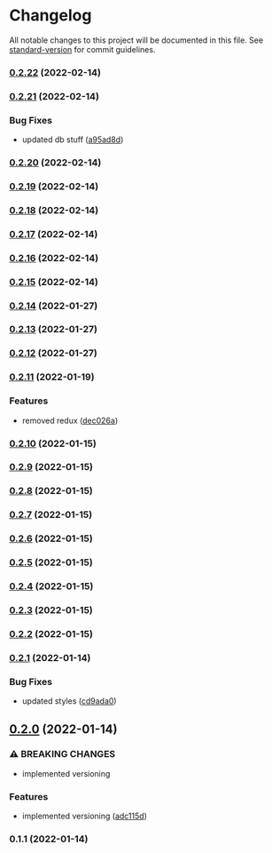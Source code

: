 # Changelog

All notable changes to this project will be documented in this file. See [standard-version](https://github.com/conventional-changelog/standard-version) for commit guidelines.

### [0.2.22](https://github.com/Ruandv/memory-game/compare/v0.2.21...v0.2.22) (2022-02-14)

### [0.2.21](https://github.com/Ruandv/memory-game/compare/v0.2.20...v0.2.21) (2022-02-14)


### Bug Fixes

* updated db stuff ([a95ad8d](https://github.com/Ruandv/memory-game/commit/a95ad8df00db4831dee4db23a5cbcff3b9588849))

### [0.2.20](https://github.com/Ruandv/memory-game/compare/v0.2.19...v0.2.20) (2022-02-14)

### [0.2.19](https://github.com/Ruandv/memory-game/compare/v0.2.18...v0.2.19) (2022-02-14)

### [0.2.18](https://github.com/Ruandv/memory-game/compare/v0.2.17...v0.2.18) (2022-02-14)

### [0.2.17](https://github.com/Ruandv/memory-game/compare/v0.2.16...v0.2.17) (2022-02-14)

### [0.2.16](https://github.com/Ruandv/memory-game/compare/v0.2.15...v0.2.16) (2022-02-14)

### [0.2.15](https://github.com/Ruandv/memory-game/compare/v0.2.14...v0.2.15) (2022-02-14)

### [0.2.14](https://github.com/Ruandv/memory-game/compare/v0.2.13...v0.2.14) (2022-01-27)

### [0.2.13](https://github.com/Ruandv/memory-game/compare/v0.2.12...v0.2.13) (2022-01-27)

### [0.2.12](https://github.com/Ruandv/memory-game/compare/v0.2.11...v0.2.12) (2022-01-27)

### [0.2.11](https://github.com/Ruandv/memory-game/compare/v0.2.10...v0.2.11) (2022-01-19)


### Features

* removed redux ([dec026a](https://github.com/Ruandv/memory-game/commit/dec026afe8c528f4e68f2009b17d7a1f50ba8514))

### [0.2.10](https://github.com/Ruandv/memory-game/compare/v0.2.9...v0.2.10) (2022-01-15)

### [0.2.9](https://github.com/Ruandv/memory-game/compare/v0.2.8...v0.2.9) (2022-01-15)

### [0.2.8](https://github.com/Ruandv/memory-game/compare/v0.2.6...v0.2.8) (2022-01-15)

### [0.2.7](https://github.com/Ruandv/memory-game/compare/v0.2.6...v0.2.7) (2022-01-15)

### [0.2.6](https://github.com/Ruandv/memory-game/compare/v0.2.5...v0.2.6) (2022-01-15)

### [0.2.5](https://github.com/Ruandv/memory-game/compare/v0.2.4...v0.2.5) (2022-01-15)

### [0.2.4](https://github.com/Ruandv/memory-game/compare/v0.2.3...v0.2.4) (2022-01-15)

### [0.2.3](https://github.com/Ruandv/memory-game/compare/v0.2.2...v0.2.3) (2022-01-15)

### [0.2.2](https://github.com/Ruandv/memory-game/compare/v0.2.1...v0.2.2) (2022-01-15)

### [0.2.1](https://github.com/Ruandv/memory-game/compare/v0.2.0...v0.2.1) (2022-01-14)


### Bug Fixes

* updated styles ([cd9ada0](https://github.com/Ruandv/memory-game/commit/cd9ada0d9269bd5077232d9f7cee71c8b3a2b388))

## [0.2.0](https://github.com/Ruandv/memory-game/compare/v0.1.1...v0.2.0) (2022-01-14)


### ⚠ BREAKING CHANGES

* implemented versioning

### Features

* implemented versioning ([adc115d](https://github.com/Ruandv/memory-game/commit/adc115d565f6676366f1c497da43fe5811542a76))

### 0.1.1 (2022-01-14)
